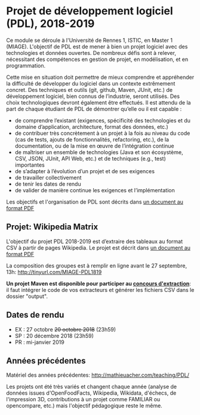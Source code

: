 # Projet de développement logiciel (PDL), 2018-2019


Ce module se déroule à l'Université de Rennes 1, ISTIC, en Master 1 (MIAGE).
L'objectif de PDL est de mener à bien un projet logiciel avec des technologies et données ouvertes. De nombreux défis sont à relever, nécessitant des compétences en gestion de projet, en modélisation, et en programmation.

Cette mise en situation doit permettre de mieux comprendre et appréhender la difficulté de développer du logiciel dans un contexte extrêmement concret. Des techniques et outils (git, github, Maven, JUnit, etc.) de développement logiciel, bien connus de l’industrie, seront utilisés. Des choix technologiques devront également être effectués. Il est attendu de la part de chaque étudiant de PDL de démontrer qu’elle ou il est capable :
 * de comprendre l’existant (exigences, spécificité des technologies et du domaine d’application, architecture, format des données, etc.) 
 * de contribuer très concrètement à un projet à la fois au niveau du code (cas de tests, ajouts de fonctionnalités, refactoring, etc.), de la documentation, ou de la mise en œuvre de l’intégration continue
 * de maîtriser un ensemble de technologies (Java et son écosystème, CSV, JSON, JUnit, API Web, etc.) et de techniques (e.g., test) importantes 
 * de s’adapter à l’évolution d’un projet et de ses exigences
 * de travailler collectivement 
 * de tenir les dates de rendu 
 * de valider de manière continue les exigences et l’implémentation
 
Les objectifs et l'organisation de PDL sont décrits dans [un document au format PDF](resources/projetPDL2018-2019.pdf)
 
## Projet: Wikipedia Matrix 

L'objectif du projet PDL 2018-2019 est d’extraire des tableaux au format CSV à partir de pages Wikipedia. 
Le projet est décrit dans [un document au format PDF](https://github.com/acherm/PDL1819/blob/master/resources/projetPDL2018-2019-WikpediaMatrix.pdf)

La composition des groupes est à remplir en ligne avant le 27 septembre, 13h:
http://tinyurl.com/MIAGE-PDL1819 

**Un projet Maven est disponible pour participer au [concours d'extraction](https://github.com/acherm/wikipediamatrix-bench)**: il faut intégrer le code de vos extracteurs et générer les fichiers CSV dans le dossier "output".

## Dates de rendu

 * EX : 27 octobre ~~20 octobre 2018~~ (23h59)  
 * SP : 20 décembre 2018 (23h59)
 * PR : mi-janvier 2019


## Années précédentes 
 
Matériel des années précédentes: http://mathieuacher.com/teaching/PDL/
 
Les projets ont été très variés et changent chaque année (analyse de données issues d'OpenFoodFacts, Wikipedia, Wikidata, d'échecs, de l'impression 3D, contributions à un projet comme FAMILIAR ou opencompare, etc.) mais l'objectif pédagogique reste le même. 

